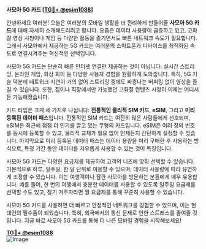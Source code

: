 **사모아 5G 카드 [[TG💪+ @esim1088](https://t.me/s/esim1088)]**

안녕하세요 여러분! 오늘은 여러분의 모바일 생활을 더 편리하게 만들어줄 **사모아 5G 카드**에 대해 자세히 소개해드리려고 합니다. 요즘은 데이터 사용량이 급증하고 있고, 고화질 영상 시청이나 게임 등 다양한 활동을 즐기면서도 빠른 네트워크 속도가 필요합니다. 그래서 사모아에서 제공하는 5G 카드는 여러분의 스마트폰과 디바이스를 최적화된 속도로 연결시켜주는 혁신적인 선택입니다.

사모아 5G 카드는 단순히 빠른 인터넷 연결만 제공하는 것이 아닙니다. 실시간 스트리밍, 온라인 게임, 화상 회의 등 다양한 사용자 경험을 원활하게 도와줍니다. 특히, 5G 기술 덕분에 네트워크 지연이 거의 없어 스트리밍 중에도 짜증나는 버퍼링 없이 영상을 즐길 수 있습니다. 또한, 집이나 직장에서만 가능했던 고화질 컨텐츠 시청이 이제는 어디서든 가능해졌습니다.

카드 타입은 크게 세 가지로 나뉩니다: **전통적인 물리적 SIM 카드**, **eSIM**, 그리고 **미리 등록된 데이터 패스**입니다. 전통적인 SIM 카드는 여전히 많은 사람들에게 선호되며, eSIM은 최근에 점점 더 인기를 끌고 있는 무형의 카드입니다. eSIM은 여러 장의 번호를 동시에 등록할 수 있고, 물리적 교체가 필요 없어 언제든지 간단하게 설정할 수 있습니다. 마지막으로 미리 등록된 데이터 패스는 데이터 용량을 미리 구매한 후 사용하는 방식으로, 특정 기간 동안 데이터를 자유롭게 사용할 수 있는 것이 특징입니다.

사모아 5G 카드는 다양한 요금제를 제공하여 고객의 니즈에 맞춰 선택할 수 있습니다. 기본적으로 하루, 일주일, 한 달 단위로 이용할 수 있으며, 데이터 사용량에 따라 유연하게 조정할 수 있습니다. 이는 여행객이나 잠깐 사모아를 방문하는 분들에게 매우 유용합니다. 예를 들어, 한 번의 여행에서 충분한 데이터를 사용할 수 있도록 일주일 요금제를 선택할 수도 있고, 장기 거주자라면 월 요금제를 통해 꾸준히 사용할 수 있습니다.

사모아 5G 카드를 사용하면 더 빠르고 안정적인 네트워크를 경험할 수 있으며, 이는 현대인의 필수품이 되었습니다. 특히, 외국에서의 통신 문제로 인한 스트레스를 줄여줄 것입니다. 지금 바로 사모아 5G 카드를 통해 더 나은 모바일 경험을 시작해보세요!

**[TG💪+ @esim1088](https://t.me/s/esim1088)**  
![Image](https://i.postimg.cc/Y0z9fWf4/image.png)